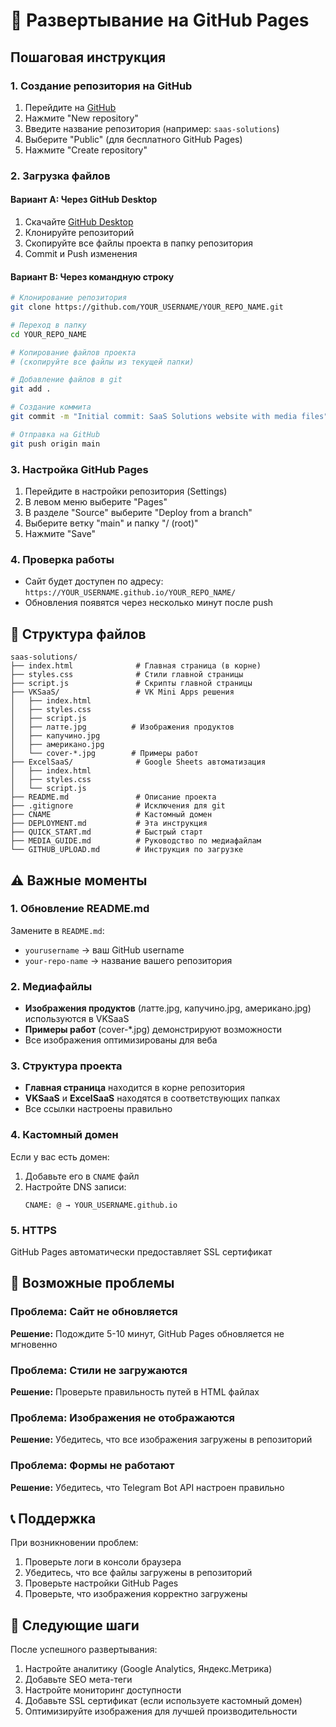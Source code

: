 # 🚀 Развертывание на GitHub Pages

## Пошаговая инструкция

### 1. Создание репозитория на GitHub

1. Перейдите на [GitHub](https://github.com)
2. Нажмите "New repository"
3. Введите название репозитория (например: `saas-solutions`)
4. Выберите "Public" (для бесплатного GitHub Pages)
5. Нажмите "Create repository"

### 2. Загрузка файлов

#### Вариант A: Через GitHub Desktop
1. Скачайте [GitHub Desktop](https://desktop.github.com/)
2. Клонируйте репозиторий
3. Скопируйте все файлы проекта в папку репозитория
4. Commit и Push изменения

#### Вариант B: Через командную строку
```bash
# Клонирование репозитория
git clone https://github.com/YOUR_USERNAME/YOUR_REPO_NAME.git

# Переход в папку
cd YOUR_REPO_NAME

# Копирование файлов проекта
# (скопируйте все файлы из текущей папки)

# Добавление файлов в git
git add .

# Создание коммита
git commit -m "Initial commit: SaaS Solutions website with media files"

# Отправка на GitHub
git push origin main
```

### 3. Настройка GitHub Pages

1. Перейдите в настройки репозитория (Settings)
2. В левом меню выберите "Pages"
3. В разделе "Source" выберите "Deploy from a branch"
4. Выберите ветку "main" и папку "/ (root)"
5. Нажмите "Save"

### 4. Проверка работы

- Сайт будет доступен по адресу: `https://YOUR_USERNAME.github.io/YOUR_REPO_NAME/`
- Обновления появятся через несколько минут после push

## 📁 Структура файлов

```
saas-solutions/
├── index.html              # Главная страница (в корне)
├── styles.css              # Стили главной страницы
├── script.js               # Скрипты главной страницы
├── VKSaaS/                 # VK Mini Apps решения
│   ├── index.html
│   ├── styles.css
│   ├── script.js
│   ├── латте.jpg          # Изображения продуктов
│   ├── капучино.jpg
│   ├── американо.jpg
│   └── cover-*.jpg        # Примеры работ
├── ExcelSaaS/              # Google Sheets автоматизация
│   ├── index.html
│   ├── styles.css
│   └── script.js
├── README.md               # Описание проекта
├── .gitignore              # Исключения для git
├── CNAME                   # Кастомный домен
├── DEPLOYMENT.md           # Эта инструкция
├── QUICK_START.md          # Быстрый старт
├── MEDIA_GUIDE.md          # Руководство по медиафайлам
└── GITHUB_UPLOAD.md        # Инструкция по загрузке
```

## ⚠️ Важные моменты

### 1. Обновление README.md
Замените в `README.md`:
- `yourusername` → ваш GitHub username
- `your-repo-name` → название вашего репозитория

### 2. Медиафайлы
- **Изображения продуктов** (латте.jpg, капучино.jpg, американо.jpg) используются в VKSaaS
- **Примеры работ** (cover-*.jpg) демонстрируют возможности
- Все изображения оптимизированы для веба

### 3. Структура проекта
- **Главная страница** находится в корне репозитория
- **VKSaaS** и **ExcelSaaS** находятся в соответствующих папках
- Все ссылки настроены правильно

### 4. Кастомный домен
Если у вас есть домен:
1. Добавьте его в `CNAME` файл
2. Настройте DNS записи:
   ```
   CNAME: @ → YOUR_USERNAME.github.io
   ```

### 5. HTTPS
GitHub Pages автоматически предоставляет SSL сертификат

## 🔧 Возможные проблемы

### Проблема: Сайт не обновляется
**Решение:** Подождите 5-10 минут, GitHub Pages обновляется не мгновенно

### Проблема: Стили не загружаются
**Решение:** Проверьте правильность путей в HTML файлах

### Проблема: Изображения не отображаются
**Решение:** Убедитесь, что все изображения загружены в репозиторий

### Проблема: Формы не работают
**Решение:** Убедитесь, что Telegram Bot API настроен правильно

## 📞 Поддержка

При возникновении проблем:
1. Проверьте логи в консоли браузера
2. Убедитесь, что все файлы загружены в репозиторий
3. Проверьте настройки GitHub Pages
4. Проверьте, что изображения корректно загружены

## 🎯 Следующие шаги

После успешного развертывания:
1. Настройте аналитику (Google Analytics, Яндекс.Метрика)
2. Добавьте SEO мета-теги
3. Настройте мониторинг доступности
4. Добавьте SSL сертификат (если используете кастомный домен)
5. Оптимизируйте изображения для лучшей производительности
